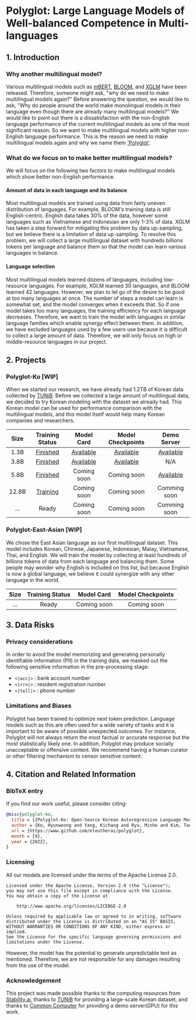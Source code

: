 # Polyglot: Large Language Models of Well-balanced Competence in Multi-languages

## 1. Introduction

### Why another multilingual model?
Various multilingual models such as [mBERT](https://huggingface.co/bert-base-multilingual-cased), [BLOOM](https://huggingface.co/bigscience/bloom), and [XGLM](https://arxiv.org/abs/2112.10668) have been released.
Therefore, someone might ask, "why do we need to make multilingual models again?" Before answering the question, we would like to ask, "Why do people around the world make monolingual models in their language even though there are already many multilingual models?" We would like to point out there is a dissatisfaction with the non-English language performance of the current multilingual models as one of the most significant reason. So we want to make multilingual models with higher non-English language performance. This is the reason we need to make multilingual models again and why we name them ['Polyglot'](https://www.spanish.academy/blog/what-is-the-difference-between-a-polyglot-and-a-multilingual-person/).

### What do we focus on to make better multilingual models?
We will focus on the following two factors to make multilingual models which show better non-English performance.

#### Amount of data in each language and its balance
Most multilingual models are trained using data from fairly uneven distribution of languages. For example, BLOOM's training data is still English-centric. English data takes 30% of the data, however some languages such as Vietnamese and Indonesian are only 1-3% of data. XGLM has taken a step forward for mitigating this problem by data up-sampling, but we believe there is a limitation of data up-sampling. To resolve this problem, we will collect a large multilingual dataset with hundreds billions tokens per language and balance them so that the model can learn various languages in balance.

#### Language selection
Most multilingual models learned dozens of languages, including low-resource languages. For example, XGLM learned 30 languages, and BLOOM learned 42 languages. However, we plan to let go of the desire to be good at too many languages at once. The number of steps a model can learn is somewhat set, and the model converges when it exceeds that. So if one model takes too many languages, the training efficiency for each language decreases. Therefore, we want to train the model with languages in similar language families which enable synergy effect between them. In addition, we have excluded languages used by a few users use because it is difficult to collect a large amount of data. Therefore, we will only focus on high or middle-resource languages in our project.

## 2. Projects

### Polyglot-Ko [WIP]
When we started our research, we have already had 1.2TB of Korean data collected by [TUNiB](https://tunib.ai/). Before we collected a large amount of multilingual data, we decided to try Korean modeling with the dataset we already had. This Korean model can be used for performance comparison with the multilingual models, and this model itself would help many Korean companies and researchers.

| Size |                                      Training Status                                       |                           Model Card                            |                             Model Checkpoints                             |                            Demo Server                             |
|:----:|:------------------------------------------------------------------------------------------:|:---------------------------------------------------------------:|:-------------------------------------------------------------------------:|:-------------------------------------------------------------------------:|
| 1.3B | [Finished](https://wandb.ai/eleutherai-oslo/polyglot-ko-1_3b?workspace=user-eleutherai-oslo) | [Available](https://huggingface.co/EleutherAI/polyglot-ko-1.3b) | [Available](https://huggingface.co/EleutherAI/polyglot-ko-1.3b/tree/main) | [Available](https://huggingface.co/spaces/EleutherAI/polyglot-ko-1.3b) |
| 3.8B | [Finished](https://wandb.ai/eleutherai-oslo/polyglot-ko-3_8b?workspace=user-eleutherai-oslo) | [Available](https://huggingface.co/EleutherAI/polyglot-ko-3.8b) | [Available](https://huggingface.co/EleutherAI/polyglot-ko-3.8b/tree/main) | N/A
| 5.8B | [Finished](https://wandb.ai/eleutherai-oslo/polyglot-ko-5_8b?workspace=user-eleutherai-oslo) |                           Coming soon                           |                                Coming soon                                | [Available](https://master-polyglot-deploy-jason9693.endpoint.ainize.ai/) |
|12.8B | [Training](https://wandb.ai/eleutherai-oslo/polyglot-ko-12_8b?workspace=user-eleutherai-oslo) |                           Coming soon                           |                                Coming soon                               | Comming soon
| ...  |                                           Ready                                            |                           Coming soon                           |                                Coming soon                                  | Comming soon

### Polyglot-East-Asian [WIP]
We chose the East Asian language as our first multilingual dataset.
This model includes Korean, Chinese, Japanese, Indonesian, Malay, Vietnamese, Thai, and English.
We will train the model by collecting at least hundreds of billions tokens of data from each language and balancing them.
Some people may wonder why English is included on this list, but because English is now a global language, we believe it could synergize with any other language in the world.

| Size | Training Status | Model Card  | Model Checkpoints |
|:----:|:---------------:|:-----------:|:-----------------:|
| ...  |      Ready      | Coming soon |    Coming soon    |


## 3. Data Risks

### Privacy considerations
In order to avoid the model memorizing and generating personally identifiable information (PII) in the training data, we masked out the following sensitive information in the pre-processing stage:

* `<|acc|>` : bank account number
* `<|rrn|>` : resident registration number
* `<|tell|>` : phone number

### Limitations and Biases
Polyglot has been trained to optimize next token prediction. Language models such as this are often used for a wide variety of tasks and it is important to be aware of possible unexpected outcomes. For instance, Polyglot will not always return the most factual or accurate response but the most statistically likely one. In addition, Polyglot may produce socially unacceptable or offensive content. We recommend having a human curator or other filtering mechanism to censor sensitive content.

## 4. Citation and Related Information

### BibTeX entry
If you find our work useful, please consider citing:
```bibtex
@misc{polyglot-ko,
  title = {{Polyglot-Ko: Open-Source Korean Autoregressive Language Model}},
  author = {Ko, Hyunwoong and Yang, Kichang and Ryu, Minho and Kim, Taekyun and Yang, Seungmu and Hyun, jiwung and Park, Sungho},
  url = {https://www.github.com/eleutherai/polyglot},
  month = {9},
  year = {2022},
}
```

### Licensing
All our models are licensed under the terms of the Apache License 2.0.

```
Licensed under the Apache License, Version 2.0 (the "License");
you may not use this file except in compliance with the License.
You may obtain a copy of the License at

    http://www.apache.org/licenses/LICENSE-2.0

Unless required by applicable law or agreed to in writing, software
distributed under the License is distributed on an "AS IS" BASIS,
WITHOUT WARRANTIES OR CONDITIONS OF ANY KIND, either express or implied.
See the License for the specific language governing permissions and
limitations under the License.
```

However, the model has the potential to generate unpredictable text as mentioned. Therefore, we are not responsible for any damages resulting from the use of the model.

### Acknowledgement
This project was made possible thanks to the computing resources from [Stability.ai](https://stability.ai), thanks to [TUNiB](https://tunib.ai) for providing a large-scale Korean dataset, and thanks to [Common Computer](https://comcom.ai/en/) for providing a demo server(GPU) for this work.
